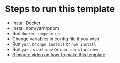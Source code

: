 # Steps to run this template
- Install Docker
- Install npm/yarn/pnpm
- Run ```docker-compose up```
- Change variables in config file if you wish
- Run ```yarn``` or ```pnpm install``` or ```npm install```
- Run ```yarn start:dev``` or ```npm run start:dev```
- [3 minute video on how to make this template](https://www.youtube.com/watch?v=dQw4w9WgXcQ)
